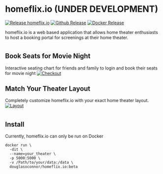 # homeflix.io (UNDER DEVELOPMENT)
[![Release homeflix.io](https://github.com/DougOConnor/homeflix.io/actions/workflows/publish.yaml/badge.svg)](https://github.com/DougOConnor/homeflix.io/actions/workflows/publish.yaml)
[![Github Release](https://img.shields.io/github/v/tag/dougoconnor/homeflix.io?label=Github%20Release)](https://github.com/DougOConnor/homeflix.io)
[![Docker Release](https://img.shields.io/docker/v/douglasoconnor/homeflix.io?label=Docker%20Release)](https://hub.docker.com/repository/docker/douglasoconnor/homeflix.io)


homeflix.io is a web based application that allows home theater enthusiasts to host a booking portal for screenings at their home theater.
#
## Book Seats for Movie Night
Interactive seating chart for friends and family to login and book their seats for movie night
[![Checkout](https://d3n602puh8jcti.cloudfront.net/readme/checkout_screen_compressed.jpg)](https://github.com/DougOConnor/homeflix.io)

## Match Your Theater Layout
Completely customize homeflix.io with your exact home theater layout.
[![Layout](https://d3n602puh8jcti.cloudfront.net/readme/layout_editor_compressed.jpg)](https://github.com/DougOConnor/homeflix.io)


#
## Install
Currently, homeflix.io can only be run on Docker
```shell
docker run \
  -dit \
  --name=your_theater \
  -p 5000:5000 \
  -v /Path/to/your/data:/data \
  douglasoconnor/homeflix.io:beta
```
